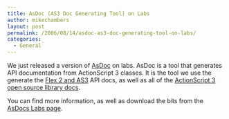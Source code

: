 ```yaml
---
title: AsDoc (AS3 Doc Generating Tool) on Labs
author: mikechambers
layout: post
permalink: /2006/08/14/asdoc-as3-doc-generating-tool-on-labs/
categories:
  - General
---
```



We just released a version of [AsDoc][1] on labs. AsDoc is a tool that generates API documentation from ActionScript 3 classes. It is the tool we use the generate the [Flex 2 and AS3][2] API docs, as well as all of the [ActionScript 3 open source library docs][3].

You can find more information, as well as download the bits from the [AsDocs Labs page][1].

 [1]: http://labs.adobe.com/wiki/index.php/ASDoc
 [2]: http://livedocs.macromedia.com/flex/2/langref/index.html
 [3]: http://labs.adobe.com/wiki/index.php/ActionScript_3:resources:apis:libraries
